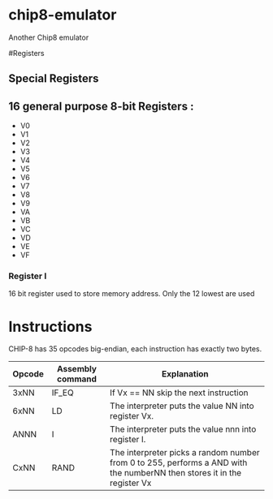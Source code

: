 # chip8-emulator

Another Chip8 emulator

#Registers

## Special Registers


## 16 general purpose 8-bit Registers :

* V0 
* V1
* V2
* V3
* V4
* V5
* V6
* V7
* V8
* V9
* VA
* VB
* VC
* VD
* VE
* VF

### Register I

16 bit register used to store memory address. Only the 12 lowest are used 

# Instructions

CHIP-8 has 35 opcodes big-endian, each instruction has exactly two bytes.


| Opcode | Assembly command  | 	Explanation     |
|--------|-------------------|------------------|
| 3xNN   | IF_EQ | If Vx == NN skip the next instruction |
| 6xNN   | LD    | The interpreter puts the value NN into register Vx.
| ANNN   | I     | The interpreter puts the value nnn into register I.
| CxNN   | RAND  | The interpreter picks a random number from 0 to 255, performs a AND with the numberNN then stores it in the register Vx


